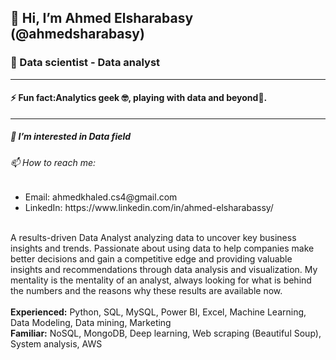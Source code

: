 <h2>👋 Hi, I’m Ahmed Elsharabasy (@ahmedsharabasy) </h2>
<h3>💼 Data scientist - Data analyst</h3>
<hr></hr>
<h4>⚡ Fun fact:Analytics geek 🤓, playing with data and beyond&#127919;.</h4>
<hr></hr>
<h5>👀 I’m interested in Data field</h5>
<h6>📫 How to reach me:</h6>
<ul>
<li>Email: ahmedkhaled.cs4@gmail.com</li>
<li>LinkedIn: https://www.linkedin.com/in/ahmed-elsharabassy/</li>
  </ul>
<br>
A results-driven Data Analyst analyzing data to uncover key business insights and trends. Passionate about using data to help companies make better decisions and gain a competitive edge and providing valuable insights and recommendations through data analysis and visualization. My mentality is the mentality of an analyst, always looking for what is behind the numbers and the reasons why these results are available now.

<br>
<br>
<b>Experienced:</b> Python, SQL, MySQL, Power BI, Excel, Machine Learning, Data Modeling, Data mining, Marketing
<br>
<b>Familiar:</b> NoSQL, MongoDB, Deep learning, Web scraping (Beautiful Soup), System analysis, AWS







<!--
**ahmedsharabasy/ahmedsharabasy** is a ✨ _special_ ✨ repository because its `README.md` (this file) appears on your GitHub profile.

Here are some ideas to get you started:

- 🔭 I’m currently working on ...
- 🌱 I’m currently learning ...
- 👯 I’m looking to collaborate on ...
- 🤔 I’m looking for help with ...
- 💬 Ask me about ...
- 📫 How to reach me: ...
- 😄 Pronouns: ...
- ⚡ Fun fact: ...
-->
  

